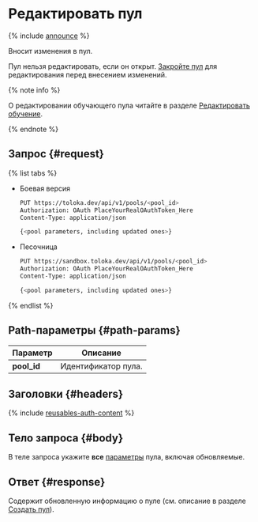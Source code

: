 # Редактировать пул

{% include [announce](../_includes/announce.md) %}

Вносит изменения в пул.

Пул нельзя редактировать, если он открыт. [Закройте пул](close-pool-for-update.md) для редактирования перед внесением изменений.

{% note info %}

О редактировании обучающего пула читайте в разделе [Редактировать обучение](edit-training.md).

{% endnote %}

## Запрос {#request}

{% list tabs %}

- Боевая версия

    ```bash
    PUT https://toloka.dev/api/v1/pools/<pool_id>
    Authorization: OAuth PlaceYourRealOAuthToken_Here
    Content-Type: application/json

    {<pool parameters, including updated ones>}
    ```

- Песочница

    ```bash
    PUT https://sandbox.toloka.dev/api/v1/pools/<pool_id>
    Authorization: OAuth PlaceYourRealOAuthToken_Here
    Content-Type: application/json

    {<pool parameters, including updated ones>}
    ```

{% endlist %}

## Path-параметры {#path-params}

Параметр | Описание
----- | -----
**pool_id** | Идентификатор пула.

## Заголовки {#headers}

{% include [reusables-auth-content](../_includes/reusables/id-reusables/auth-content.md) %}

## Тело запроса {#body}

В теле запроса укажите **все** [параметры](create-pool.md#pool-param) пула, включая обновляемые.

## Ответ {#response}

Содержит обновленную информацию о пуле (см. описание в разделе [Создать пул](create-pool.md#response)).